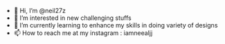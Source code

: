 - 👋 Hi, I’m @neil27z
- 👀 I’m interested in new challenging stuffs
- 🌱 I’m currently learning to enhance my skills in doing variety of designs
- 📫 How to reach me at my instagram : iamneealjj

<!---
neil27z/neil27z is a ✨ special ✨ repository because its `README.md` (this file) appears on your GitHub profile.
You can click the Preview link to take a look at your changes.
--->
